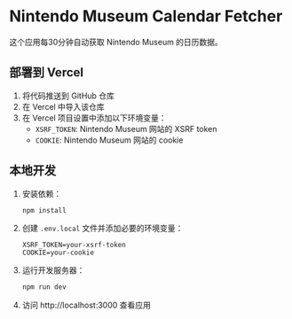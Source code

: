 # Nintendo Museum Calendar Fetcher

这个应用每30分钟自动获取 Nintendo Museum 的日历数据。

## 部署到 Vercel

1. 将代码推送到 GitHub 仓库
2. 在 Vercel 中导入该仓库
3. 在 Vercel 项目设置中添加以下环境变量：
   - `XSRF_TOKEN`: Nintendo Museum 网站的 XSRF token
   - `COOKIE`: Nintendo Museum 网站的 cookie

## 本地开发

1. 安装依赖：
   ```bash
   npm install
   ```

2. 创建 `.env.local` 文件并添加必要的环境变量：
   ```
   XSRF_TOKEN=your-xsrf-token
   COOKIE=your-cookie
   ```

3. 运行开发服务器：
   ```bash
   npm run dev
   ```

4. 访问 http://localhost:3000 查看应用 